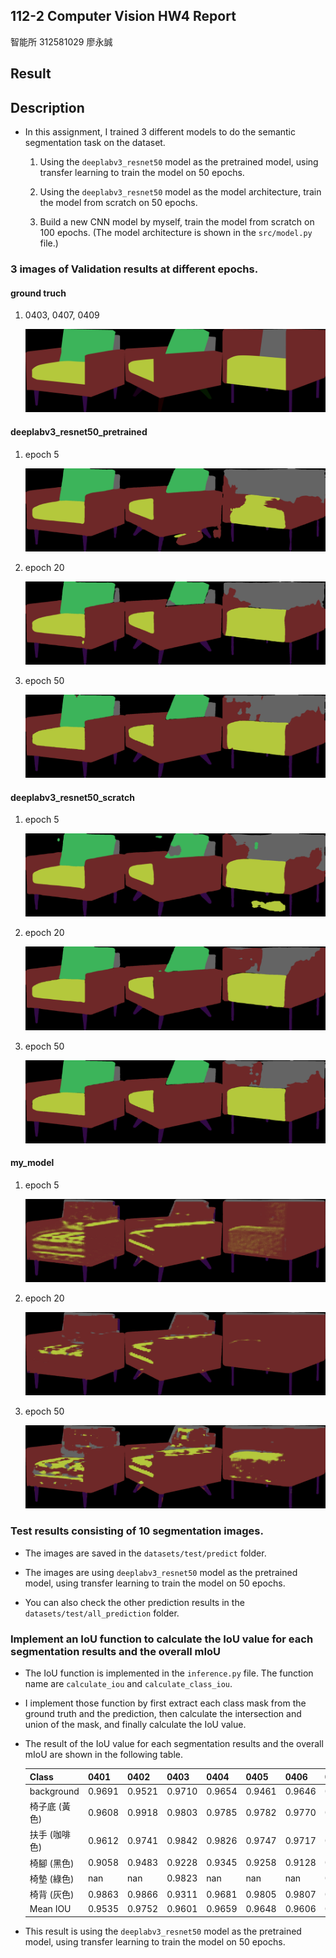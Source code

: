 ## 112-2 Computer Vision HW4 Report

智能所 312581029 廖永誠

## Result

## Description

- In this assignment, I trained 3 different models to do the semantic segmentation task on the dataset.

    1. Using the `deeplabv3_resnet50` model as the pretrained model, using transfer learning to train the model on 50 epochs.

    2. Using the `deeplabv3_resnet50` model as the model architecture, train the model from scratch on 50 epochs.

    3. Build a new CNN model by myself, train the model from scratch on 100 epochs. (The model architecture is shown in the `src/model.py` file.)

### 3 images of Validation results at different epochs.

#### ground truch

1. 0403, 0407, 0409

    ![merged](images/gt/merged_image.png)

#### deeplabv3_resnet50_pretrained

1. epoch 5

    ![merged](images/pretrained_5/merged_image.png)

2. epoch 20

    ![merged](images/pretrained_20/merged_image.png)

3. epoch 50

    ![merged](images/pretrained_50/merged_image.png)

#### deeplabv3_resnet50_scratch

1. epoch 5

    ![merged](images/scratch_5/merged_image.png)

2. epoch 20

    ![merged](images/scratch_20/merged_image.png)

3. epoch 50

    ![merged](images/scratch_50/merged_image.png)

#### my_model

1. epoch 5

    ![merged](images/my_model_5/merged_image.png)

2. epoch 20

    ![merged](images/my_model_20/merged_image.png)

3. epoch 50

    ![merged](images/my_model_50/merged_image.png)

### Test results consisting of 10 segmentation images.

- The images are saved in the `datasets/test/predict` folder.

- The images are using `deeplabv3_resnet50` model as the pretrained model, using transfer learning to train the model on 50 epochs.

- You can also check the other prediction results in the `datasets/test/all_prediction` folder.

###  Implement an IoU function to calculate the IoU value for each segmentation results and the overall mIoU

- The IoU function is implemented in the `inference.py` file. The function name are `calculate_iou` and `calculate_class_iou`.

- I implement those function by first extract each class mask from the ground truth and the prediction, then calculate the intersection and union of the mask, and finally calculate the IoU value.

- The result of the IoU value for each segmentation results and the overall mIoU are shown in the following table.

    | Class | 0401 | 0402 | 0403 | 0404 | 0405 | 0406 | 0407 | 0408 | 0409 | 0410 |
    | --- | --- | --- | --- | --- | --- | --- | --- | --- | --- | --- |
    | background | 0.9691 | 0.9521 | 0.9710 | 0.9654 | 0.9461 | 0.9646 | 0.9329 | 0.9513 | 0.9516 | 0.9550 |
    | 椅子底 (黃色) | 0.9608 | 0.9918 | 0.9803 | 0.9785 | 0.9782 | 0.9770 | 0.9619 | 0.9698 | 0.9572 | 0.9779 |
    | 扶手 (咖啡色) | 0.9612 | 0.9741 | 0.9842 | 0.9826 | 0.9747 | 0.9717 | 0.9872 | 0.9529 | 0.6129 | 0.9722 |
    | 椅腳 (黑色) | 0.9058 | 0.9483 | 0.9228 | 0.9345 | 0.9258 | 0.9128 | 0.0000 | 0.8925 | 0.8869 | 0.9183 |
    | 椅墊 (綠色) | nan | nan | 0.9823 | nan | nan | nan | 0.9777 | nan | nan | nan |
    | 椅背 (灰色) | 0.9863 | 0.9866 | 0.9311 | 0.9681 | 0.9805 | 0.9807 | 0.9488 | 0.5011 | 0.3519 | 0.9824 |
    | Mean IOU | 0.9535 | 0.9752 | 0.9601 | 0.9659 | 0.9648 | 0.9606 | 0.9689 | 0.8291 | 0.7022 | 0.9627 |

- This result is using the `deeplabv3_resnet50` model as the pretrained model, using transfer learning to train the model on 50 epochs.